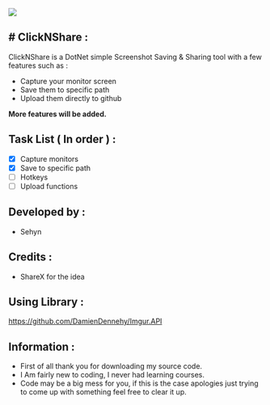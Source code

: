 

![](BorderlandsGOTY_Money/Images/FormPicture.png)



## # ClickNShare :
ClickNShare is a DotNet simple Screenshot Saving & Sharing tool with a few features such as :
* Capture your monitor screen
* Save them to specific path
* Upload them directly to github

**More features will be added.**

## Task List ( In order ) :

- [x] Capture monitors
- [x] Save to specific path
- [ ] Hotkeys
- [ ] Upload functions

## Developed by :
* Sehyn

## Credits : 
* ShareX for the idea

## Using Library :
https://github.com/DamienDennehy/Imgur.API

## Information :
* First of all thank you for downloading my source code.
* I Am fairly new to coding, I never had learning courses.
* Code may be a big mess for you, if this is the case apologies just trying to come up with something feel free to clear it up.
